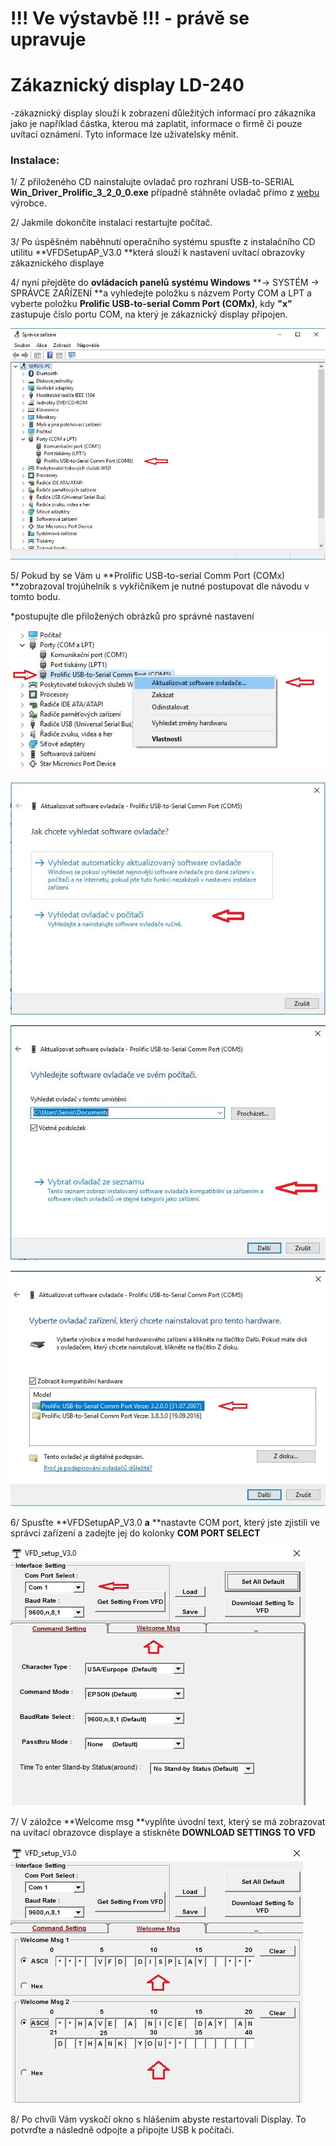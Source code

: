# !!! Ve výstavbě !!! - právě se upravuje

# 

# Zákaznický display LD-240

-zákaznický display slouží k zobrazení důležitých informací pro zákazníka jako je například částka, kterou má zaplatit, informace o firmě či pouze uvítací oznámení. Tyto informace lze uživatelsky měnit.

### Instalace:

1/ Z přiloženého CD nainstalujte ovladač pro rozhraní USB-to-SERIAL **Win\_Driver\_Prolific\_3\_2\_0\_0.exe** případně stáhněte ovladač přímo z [webu](http://www.w9lrt.com/default/assets/File/baofengprolificvista.zip "WEBU") výrobce.

2/ Jakmile dokončíte instalaci restartujte počítač.

3/ Po úspěšném naběhnutí operačního systému spusťte z instalačního CD utilitu **VFDSetupAP\_V3.0 **která slouží k nastavení uvítací obrazovky zákaznického displaye

4/ nyní přejděte do **ovládacích panelů** **systému Windows** **-&gt; SYSTÉM -&gt; SPRÁVCE ZAŘÍZENÍ **a vyhledejte položku s názvem Porty COM a LPT a vyberte položku **Prolific USB-to-serial Comm Port \(COMx\)**, kdy **"x"** zastupuje číslo portu COM, na který je zákaznický display připojen.

![](/assets/ZD-spravce-zarizeni.JPG)

5/ Pokud by se Vám u **Prolific USB-to-serial Comm Port \(COMx\) **zobrazoval trojúhelník s vykřičníkem je nutné postupovat dle návodu v tomto bodu.

\*postupujte dle přiložených obrázků pro správné nastavení

![](/assets/ZD-aktualizace-ovladace.jpg)

![](/assets/ZD-aktualizace-ovladace-2.jpg)

![](/assets/ZD-aktualizace-ovladace-3.JPG)

![](/assets/ZD-aktualizace-ovladace-4.jpg)

6/ Spusťte **VFDSetupAP\_V3.0 **a** **nastavte COM port, který jste zjistili ve správci zařízení a zadejte jej do kolonky **COM PORT SELECT**

![](/assets/ZD-program-1.jpg)

7/ V záložce **Welcome msg **vyplňte úvodní text, který se má zobrazovat na uvítací obrazovce displaye a stiskněte **DOWNLOAD SETTINGS TO VFD**

![](/assets/ZD-program-2.jpg)

8/ Po chvíli Vám vyskočí okno s hlášením abyste restartovali Display. To potvrďte a následně odpojte a připojte USB k počítači.

